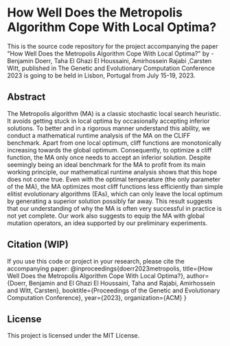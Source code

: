 # How Well Does the Metropolis Algorithm Cope With Local Optima?
This is the source code repository for the project accompanying the paper "How Well Does the Metropolis Algorithm Cope With Local Optima?" by - Benjamin Doerr, Taha El Ghazi El Houssaini, Amirhossein Rajabi ,Carsten Witt, published in The Genetic and Evolutionary Computation Conference 2023 is going to be held in Lisbon, Portugal from July 15-19, 2023.

## Abstract
The Metropolis algorithm (MA) is a classic stochastic local search heuristic. It avoids getting stuck in local optima by occasionally accepting inferior solutions. To better and in a rigorous manner understand this ability, we conduct a mathematical runtime analysis of the MA on the CLIFF benchmark. Apart from one local optimum, cliff functions are monotonically increasing towards the global optimum. Consequently, to optimize a cliff function, the MA only once needs to accept an inferior solution. Despite seemingly being an ideal benchmark for the MA to profit from its main working principle, our mathematical runtime analysis shows that this hope does not come true. Even with the optimal temperature (the only parameter of the MA), the MA optimizes most cliff functions less efficiently than simple elitist evolutionary algorithms (EAs), which can only leave the local optimum by generating a superior solution possibly far away. This result suggests that our understanding of why the MA is often very successful in practice is not yet complete. Our work also suggests to equip the MA with global mutation operators, an idea supported by our preliminary experiments.

## Citation (WIP)
If you use this code or project in your research, please cite the accompanying paper:
@inproceedings{doerr2023metropolis,
  title={How Well Does the Metropolis Algorithm Cope With Local Optima?},
  author={Doerr, Benjamin and El Ghazi El Houssaini, Taha and Rajabi, Amirhossein and Witt, Carsten},
  booktitle={Proceedings of the Genetic and Evolutionary Computation Conference},
  year={2023},
  organization={ACM}
}

## License
This project is licensed under the MIT License.



